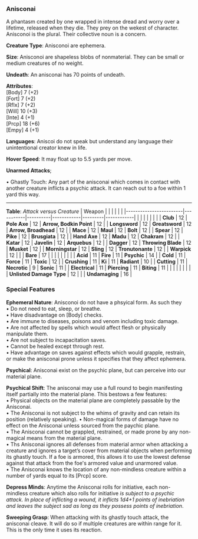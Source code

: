 ### Anisconai
A phantasm created by one wrapped in intense dread and worry over a lifetime, released when they die. They prey on the wekest of character. Anisconoi is the plural. Their collective noun is a concern.

**Creature Type**: Anisconoi are ephemera.

**Size**: Anisconoi are shapeless blobs of nonmaterial. They can be small or medium creatures of no weight.

**Undeath**: An anisconai has 70 points of undeath.

**Attributes**:  
[Body] 7  (+2)  
[Fort] 7  (+2)  
[Rflx] 7  (+2)  
[Will] 10 (+3)  
[Inte] 4  (+1)  
[Prcp] 18 (+6)  
[Empy] 4  (+1)  

**Languages**: Aniscoi do not speak but understand any language their unintentional creator knew in life.

**Hover Speed**: It may float up to 5.5 yards per move.

**Unarmed Attacks**;

 • Ghastly Touch: Any part of the anisconai which comes in contact with another creature inflicts a psychic attack. It can reach out to a foe within 1 yard this way.

---------------------

**Table**: *Attack versus Creature*
| Weapon                 |          |            |         |            |         |
|------------------------|-----------|----------|------------|---------|------------|
|                        |          |            |         |            |         |
| **Club**                   | 12     | **Pole Axe**       | 12     | **Arrow, Bodkin Point**    | 12    |
| **Longsword**              | 12     | **Greatsword**     | 12     | **Arrow, Broadhead**    | 12    |
| **Mace**                   | 12     | **Maul**           | 12     | **Bolt** | 12    |
| **Spear**                  | 12     | **Pike**           | 12     | **Brusgiata** | 12     |
| **Hand Axe**               | 12     | **Madu**           | 12     | **Chakram** | 12    |
| **Katar**                  | 12     | **Javelin**        | 12     | **Arquebus** | 12    |
| **Dagger**                 | 12     | **Throwing Blade** | 12     | **Musket** | 12    |
| **Morningstar**            | 12     | **Sling**          | 12     | **Tronutonante** | 12    |
| **Warpick**                | 12     |                    |        | **Bare** |  17 |
|                            |           |          |            |         |            |
| **Acid**                   | 11     | **Fire** | 11     | **Psychic** | 14     |
| **Cold**                   | 11     | **Force** | 11     | **Toxic**  | 12     |
| **Crushing**               | 11     | **Ki** | 11     | **Radiant** | 10     |
| **Cutting**                | 11     | **Necrotic** |  9     | **Sonic** | 11    |
| **Electrical**             | 11     | **Piercing** | 11     | **Biting** | 11    |
|                        |           |          |            |         |            |
| **Unlisted Damage Type** | 12 |   |    | **Undamaging** | 16 |


### Special Features

**Ephemeral Nature**: Anisconoi do not have a phsyical form. As such they   
 • Do not need to eat, sleep, or breathe.  
 • Have disadvantage on [Body] checks.  
 • Are immune to diseases, poisons and venom including toxic damage.  
 • Are not affected by spells which would affect flesh or physically manipulate them.  
 • Are not subject to incapacitation saves.  
 • Cannot be healed except through rest.  
 • Have advantage on saves against effects which would grapple, restrain, or make the anisconai prone unless it specifies that they affect ephemera.

**Psychical**: Anisconai exist on the psychic plane, but can perceive into our material plane.

 **Psychical Shift**: The anisconai may use a full round to begin manifesting itself partially into the material plane. This bestows a few features:   
 • Physical objects on the material plane are completely passable by the Anisconai.  
 • The Anisconai is not subject to the whims of gravity and can retain its position (relatively speaking). 
 • Non-magical forms of damage have no effect on the Anisconai unless sourced from the paychic plane.  
 • The Anisconai cannot be grappled, restrained, or made prone by any non-magical means from the material plane.  
 • Ths Anisconai ignores all defenses from material armor when attacking a creature and ignores a target’s cover from material objects when performing its ghastly touch. If a foe is armored, this allows it to use the lowest defense against that attack from the foe's armored value and unarmored value.  
 • The Anisconai knows the location of any non-mindless creature within a number of yards equal to its [Prcp] score.

**Depress Minds**: Anytime the Anisconai rolls for initiative, each non-mindless creature which also rolls for initiative *is subject to a psychic attack. In place of inflicting a wound, it inflicts 1d4+1 points of inebriation and leaves the subject sad as long as they possess points of inebriation*.

**Sweeping Grasp**: When attacking with its ghastly touch attack, the anisconai cleave. It will do so if multiple creatures are within range for it. This is the only time it uses its reaction.
